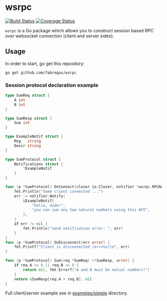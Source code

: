 # wsrpc
[![Build Status](https://travis-ci.org/fabregas/wsrpc.svg?branch=master)](https://travis-ci.org/fabregas/wsrpc)
[![Coverage Status](https://coveralls.io/repos/github/fabregas/wsrpc/badge.svg?branch=master)](https://coveralls.io/github/fabregas/wsrpc?branch=master)

`wsrpc` is a Go package which allows you to construct session based RPC over websocket connection (client and server sides).

## Usage

In order to start, go get this repository:

```golang
go get github.com/fabregas/wsrpc
```

### Session protocol declaration example

```go
type SumReq struct {
	A int
	B int
}

type SumResp struct {
	Sum int
}

type ExampleNotif struct {
	Msg   string
	Descr string
}

type SumProtocol struct {
	Notifications struct {
		*ExampleNotif
	}
}

func (p *SumProtocol) OnConnect(closer io.Closer, notifier *wsrpc.RPCNotifier) {
	fmt.Println("Some client connected ...")
	err := notifier.Notify(
		&ExampleNotif{
			"hello, dude!",
			"you can sum any two natural numbers using this API",
		},
	)
	if err != nil {
		fmt.Println("send notification error: ", err)
	}
}
func (p *SumProtocol) OnDisconnect(err error) {
	fmt.Printf("Client is disconnected (err=%v)\n", err)
}

func (p *SumProtocol) Sum(req *SumReq) (*SumResp, error) {
	if req.A <= 0 || req.B <= 0 {
		return nil, fmt.Errorf("A and B must be natual numbers!")
	}
	return &SumResp{req.A + req.B}, nil
}
```

Full client/server example see in [examples/simple](https://github.com/fabregas/wsrpc/tree/master/examples/simple) directory.
